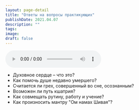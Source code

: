 ```yaml
---
layout: page-detail
title: "Ответы на вопросы практикующих"
publishDate: 2021.04.07
description: ""
tags:
image:
draft: false
---
```


<audio title="2021.04.07 - Ответы на вопросы практикующих.mp3" src="https://filer-api.advayta.org/v1.0/public/files/72880" controls=""></audio>

* Духовное сердце – что это?
* Как помочь душе недавно умершего?
* Считается ли грех, совершенный во сне, осознанным?
* Возможен ли путь кшатрия?
* Как совмещать рутину, работу и учение?
* Как произносить мантру "Ом намах Шивая"?

  
